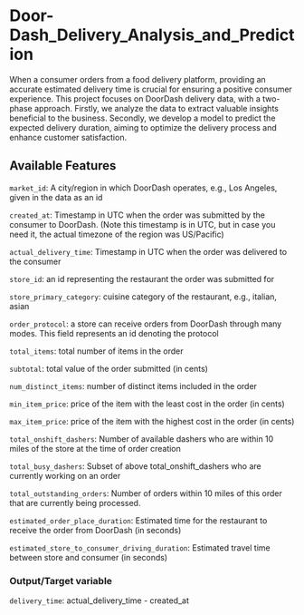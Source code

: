 # Door-Dash_Delivery_Analysis_and_Prediction
When a consumer orders from a food delivery platform, providing an accurate estimated delivery time is crucial for ensuring a positive consumer experience. This project focuses on DoorDash delivery data, with a two-phase approach. Firstly, we analyze the data to extract valuable insights beneficial to the business. Secondly, we develop a model to predict the expected delivery duration, aiming to optimize the delivery process and enhance customer satisfaction.
## Available Features
`market_id`: A city/region in which DoorDash operates, e.g., Los Angeles, given in the data as an id

 `created_at`: Timestamp in UTC when the order was submitted by the consumer
to DoorDash. (Note this timestamp is in UTC, but in case you need
it, the actual timezone of the region was US/Pacific)

 `actual_delivery_time`: Timestamp in UTC when the order was delivered to the consumer

 `store_id`: an id representing the restaurant the order was submitted for

 `store_primary_category`: cuisine category of the restaurant, e.g., italian, asian

 `order_protocol`:  a store can receive orders from DoorDash through many modes.
This field represents an id denoting the protocol

`total_items`: total number of items in the order

 `subtotal`: total value of the order submitted (in cents)

 `num_distinct_items`:  number of distinct items included in the order

`min_item_price`:  price of the item with the least cost in the order (in cents)

`max_item_price`: price of the item with the highest cost in the order (in cents)

 `total_onshift_dashers`:  Number of available dashers who are within 10 miles of the store
at the time of order creation

`total_busy_dashers`: Subset of above total_onshift_dashers who are currently working
on an order

 `total_outstanding_orders`:  Number of orders within 10 miles of this order that are currently
being processed.

`estimated_order_place_duration`: Estimated time for the restaurant to receive the order from
DoorDash (in seconds)

`estimated_store_to_consumer_driving_duration`: Estimated travel time between store and consumer (in seconds)

### Output/Target variable
`delivery_time`: actual_delivery_time - created_at
